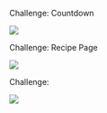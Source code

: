 Challenge: Countdown

<img src="https://i.imgur.com/bO6VKYs.png">

Challenge: Recipe Page

<img src="https://i.imgur.com/qoSOlSC.png">

Challenge:

<img src="https://i.imgur.com/yef7vFp.png">
